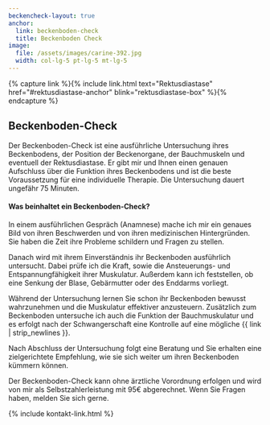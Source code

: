 ```yaml
---
beckencheck-layout: true
anchor:
  link: beckenboden-check
  title: Beckenboden Check
image: 
  file: /assets/images/carine-392.jpg
  width: col-lg-5 pt-lg-5 mt-lg-5
---
```


<!-- TODO fix on mobile -->

{% capture link %}{% include link.html text="Rektusdiastase" href="#rektusdiastase-anchor" blink="rektusdiastase-box" %}{% endcapture %}

## Beckenboden-Check

Der Beckenboden-Check ist eine ausführliche Untersuchung ihres Beckenbodens, der Position der Beckenorgane, der Bauchmuskeln und eventuell der Rektusdiastase.
Er gibt mir und Ihnen einen genauen Aufschluss über die Funktion ihres Beckenbodens und ist die beste Voraussetzung für eine individuelle Therapie.
Die Untersuchung dauert ungefähr 75 Minuten.

#### Was beinhaltet ein Beckenboden-Check?

In einem ausführlichen Gespräch (Anamnese) mache ich mir ein genaues Bild von ihren Beschwerden und von ihren medizinischen Hintergründen.
Sie haben die Zeit ihre Probleme schildern und Fragen zu stellen.

Danach wird mit ihrem Einverständnis ihr Beckenboden ausführlich untersucht.
Dabei prüfe ich die Kraft, sowie die Ansteuerungs- und Entspannungfähigkeit ihrer Muskulatur.
Außerdem kann ich feststellen, ob eine Senkung der Blase, Gebärmutter oder des Enddarms vorliegt.

Während der Untersuchung lernen Sie schon ihr Beckenboden bewusst wahrzunehmen und die Muskulatur effektiver anzusteuern.
Zusätzlich zum Beckenboden untersuche ich auch die Funktion der Bauchmuskulatur und es erfolgt nach der Schwangerschaft eine Kontrolle auf eine mögliche {{ link | strip_newlines }}.

Nach Abschluss der Untersuchung folgt eine Beratung und Sie erhalten eine zielgerichtete Empfehlung, wie sie sich weiter um ihren Beckenboden kümmern können.

Der Beckenboden-Check kann ohne ärztliche Vorordnung erfolgen und wird von mir als Selbstzahlerleistung mit 95€ abgerechnet.
Wenn Sie Fragen haben, melden Sie sich gerne.

<div class="pb-5">{% include kontakt-link.html %}</div>
